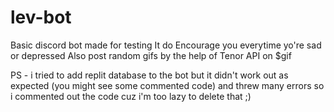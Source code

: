 # lev-bot
Basic discord bot made for testing 
It do Encourage you everytime yo're sad or depressed 
Also post random gifs by the help of Tenor API on $gif

PS - i tried to add replit database to the bot but it didn't work out as expected (you might see some commented code) and threw many errors so i commented out the code cuz i'm too lazy to delete that ;)
